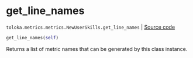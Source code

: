 # get_line_names
`toloka.metrics.metrics.NewUserSkills.get_line_names` | [Source code](https://github.com/Toloka/toloka-kit/blob/v1.2.0/src/metrics/metrics.py#L323)

```python
get_line_names(self)
```

Returns a list of metric names that can be generated by this class instance.

